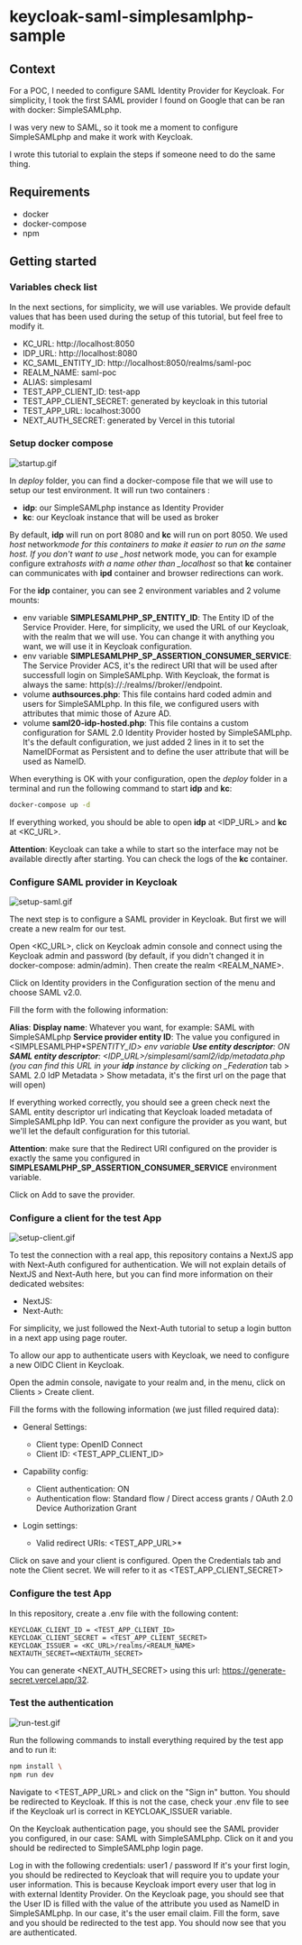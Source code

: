 # keycloak-saml-simplesamlphp-sample

## Context

For a POC, I needed to configure SAML Identity Provider for Keycloak. For simplicity, I took the first SAML provider I found on Google that can be ran with docker: SimpleSAMLphp.

I was very new to SAML, so it took me a moment to configure SimpleSAMLphp and make it work with Keycloak.

I wrote this tutorial to explain the steps if someone need to do the same thing.

## Requirements

- docker
- docker-compose
- npm

## Getting started

### Variables check list

In the next sections, for simplicity, we will use variables. We provide default values that has been used during the setup of this tutorial, but feel free to modify it.

- KC_URL: http://localhost:8050
- IDP_URL: http://localhost:8080
- KC_SAML_ENTITY_ID: http://localhost:8050/realms/saml-poc
- REALM_NAME: saml-poc
- ALIAS: simplesaml
- TEST_APP_CLIENT_ID: test-app
- TEST_APP_CLIENT_SECRET: generated by keycloak in this tutorial
- TEST_APP_URL: localhost:3000
- NEXT_AUTH_SECRET: generated by Vercel in this tutorial

### Setup docker compose

![startup.gif](./doc/imgs/startup.gif)

In _deploy_ folder, you can find a docker-compose file that we will use to setup our test environment. It will run two containers :

- **idp**: our SimpleSAMLphp instance as Identity Provider
- **kc**: our Keycloak instance that will be used as broker

By default, **idp** will run on port 8080 and **kc** will run on port 8050. We used _host_ network*mode for this containers to make it easier to run on the same host. If you don't want to use \_host* network mode, you can for example configure extra*hosts with a name other than \_localhost* so that **kc** container can communicates with **ipd** container and browser redirections can work.

For the **idp** container, you can see 2 environment variables and 2 volume mounts:

- env variable **SIMPLESAMLPHP_SP_ENTITY_ID**: The Entity ID of the Service Provider. Here, for simplicity, we used the URL of our Keycloak, with the realm that we will use. You can change it with anything you want, we will use it in Keycloak configuration.
- env variable **SIMPLESAMLPHP_SP_ASSERTION_CONSUMER_SERVICE**: The Service Provider ACS, it's the redirect URI that will be used after successfull login on SimpleSAMLphp. With Keycloak, the format is always the same: http(s)://<host>:<port>/realms/<your-realm>/broker/<SAML-provider-alias>/endpoint.
- volume **authsources.php**: This file contains hard coded admin and users for SimpleSAMLphp. In this file, we configured users with attributes that mimic those of Azure AD.
- volume **saml20-idp-hosted.php**: This file contains a custom configuration for SAML 2.0 Identity Provider hosted by SimpleSAMLphp. It's the default configuration, we just added 2 lines in it to set the NameIDFormat as Persistent and to define the user attribute that will be used as NameID.

When everything is OK with your configuration, open the _deploy_ folder in a terminal and run the following command to start **idp** and **kc**:

```sh
docker-compose up -d
```

If everything worked, you should be able to open **idp** at <IDP_URL> and **kc** at <KC_URL>.

**Attention**: Keycloak can take a while to start so the interface may not be available directly after starting. You can check the logs of the **kc** container.

### Configure SAML provider in Keycloak

![setup-saml.gif](./doc/imgs/setup-saml.gif)

The next step is to configure a SAML provider in Keycloak. But first we will create a new realm for our test.

Open <KC_URL>, click on Keycloak admin console and connect using the Keycloak admin and password (by default, if you didn't changed it in docker-compose: admin/admin). Then create the realm <REALM_NAME>.

Click on Identity providers in the Configuration section of the menu and choose SAML v2.0.

Fill the form with the following information:

**Alias**: <ALIAS>
**Display name**: Whatever you want, for example: SAML with SimpleSAMLphp
**Service provider entity ID**: The value you configured in <SIMPLESAMLPHP\*SP*ENTITY_ID> env variable
**Use entity descriptor**: ON
**SAML entity descriptor**: <IDP_URL>/simplesaml/saml2/idp/metadata.php (you can find this URL in your **idp** instance by clicking on \_Federation* tab > SAML 2.0 IdP Metadata > Show metadata, it's the first url on the page that will open)

If everything worked correctly, you should see a green check next the SAML entity descriptor url indicating that Keycloak loaded metadata of SimpleSAMLphp IdP. You can next configure the provider as you want, but we'll let the default configuration for this tutorial.

**Attention**: make sure that the Redirect URI configured on the provider is exactly the same you configured in **SIMPLESAMLPHP_SP_ASSERTION_CONSUMER_SERVICE** environment variable.

Click on Add to save the provider.

### Configure a client for the test App

![setup-client.gif](./doc/imgs/setup-client.gif)

To test the connection with a real app, this repository contains a NextJS app with Next-Auth configured for authentication. We will not explain details of NextJS and Next-Auth here, but you can find more information on their dedicated websites:

- NextJS:
- Next-Auth:

For simplicity, we just followed the Next-Auth tutorial to setup a login button in a next app using page router.

To allow our app to authenticate users with Keycloak, we need to configure a new OIDC Client in Keycloak.

Open the admin console, navigate to your realm and, in the menu, click on Clients > Create client.

Fill the forms with the following information (we just filled required data):

- General Settings:

  - Client type: OpenID Connect
  - Client ID: <TEST_APP_CLIENT_ID>

- Capability config:

  - Client authentication: ON
  - Authentication flow: Standard flow / Direct access grants / OAuth 2.0 Device Authorization Grant

- Login settings:
  - Valid redirect URIs: <TEST_APP_URL>\*

Click on save and your client is configured. Open the Credentials tab and note the Client secret. We will refer to it as <TEST_APP_CLIENT_SECRET>

### Configure the test App

In this repository, create a .env file with the following content:

```env
KEYCLOAK_CLIENT_ID = <TEST_APP_CLIENT_ID>
KEYCLOAK_CLIENT_SECRET = <TEST_APP_CLIENT_SECRET>
KEYCLOAK_ISSUER = <KC_URL>/realms/<REALM_NAME>
NEXTAUTH_SECRET=<NEXTAUTH_SECRET>
```

You can generate <NEXT_AUTH_SECRET> using this url: https://generate-secret.vercel.app/32.

### Test the authentication

![run-test.gif](./doc/imgs/run-test.gif)

Run the following commands to install everything required by the test app and to run it:

```sh
npm install \
npm run dev
```

Navigate to <TEST_APP_URL> and click on the "Sign in" button. You should be redirected to Keycloak. If this is not the case, check your .env file to see if the Keycloak url is correct in KEYCLOAK_ISSUER variable.

On the Keycloak authentication page, you should see the SAML provider you configured, in our case: SAML with SimpleSAMLphp. Click on it and you should be redirected to SimpleSAMLphp login page.

Log in with the following credentials: user1 / password
If it's your first login, you should be redirected to Keycloak that will require you to update your user information. This is because Keycloak import every user that log in with external Identity Provider. On the Keycloak page, you should see that the User ID is filled with the value of the attribute you used as NameID in SimpleSAMLphp. In our case, it's the user email claim. Fill the form, save and you should be redirected to the test app. You should now see that you are authenticated.
